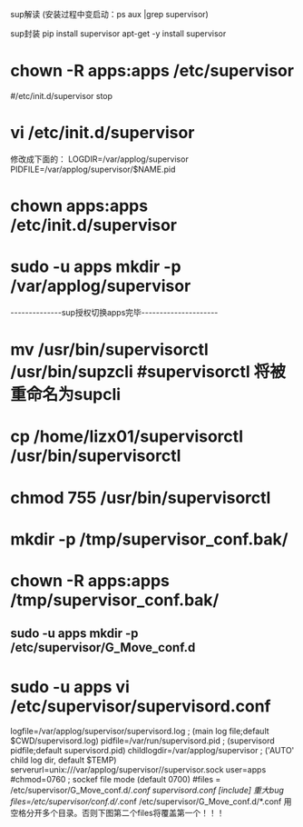 sup解读 (安装过程中变启动：ps aux |grep supervisor)


sup封装
pip install supervisor
apt-get -y install supervisor
# chown -R apps:apps /etc/supervisor
#/etc/init.d/supervisor stop
# vi /etc/init.d/supervisor
修改成下面的：
LOGDIR=/var/applog/supervisor  
PIDFILE=/var/applog/supervisor/$NAME.pid
# chown apps:apps /etc/init.d/supervisor
# sudo -u apps mkdir -p /var/applog/supervisor
--------------sup授权切换apps完毕---------------------
# mv /usr/bin/supervisorctl /usr/bin/supzcli          #supervisorctl 将被重命名为supcli
# cp /home/lizx01/supervisorctl /usr/bin/supervisorctl
# chmod 755 /usr/bin/supervisorctl
# mkdir -p /tmp/supervisor_conf.bak/
# chown -R apps:apps /tmp/supervisor_conf.bak/
## sudo -u apps mkdir -p /etc/supervisor/G_Move_conf.d
# sudo -u apps vi /etc/supervisor/supervisord.conf
logfile=/var/applog/supervisor/supervisord.log ; (main log file;default $CWD/supervisord.log)
pidfile=/var/run/supervisord.pid ; (supervisord pidfile;default supervisord.pid)
childlogdir=/var/applog/supervisor            ; ('AUTO' child log dir, default $TEMP)
serverurl=unix:///var/applog/supervisor//supervisor.sock 
user=apps
#chmod=0760                       ; sockef file mode (default 0700)
#files = /etc/supervisor/G_Move_conf.d/*.conf
supervisord.conf
[include]         重大bug
files=/etc/supervisor/conf.d/*.conf /etc/supervisor/G_Move_conf.d/*.conf
用空格分开多个目录。否则下图第二个files将覆盖第一个！！！
